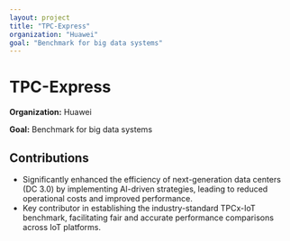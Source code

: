```yaml
---
layout: project
title: "TPC-Express"
organization: "Huawei"
goal: "Benchmark for big data systems"
---
```


# TPC-Express

**Organization:** Huawei

**Goal:** Benchmark for big data systems

## Contributions

- Significantly enhanced the efficiency of next-generation data centers (DC 3.0) by implementing AI-driven strategies, leading to reduced operational costs and improved performance.
- Key contributor in establishing the industry-standard TPCx-IoT benchmark, facilitating fair and accurate performance comparisons across IoT platforms.
